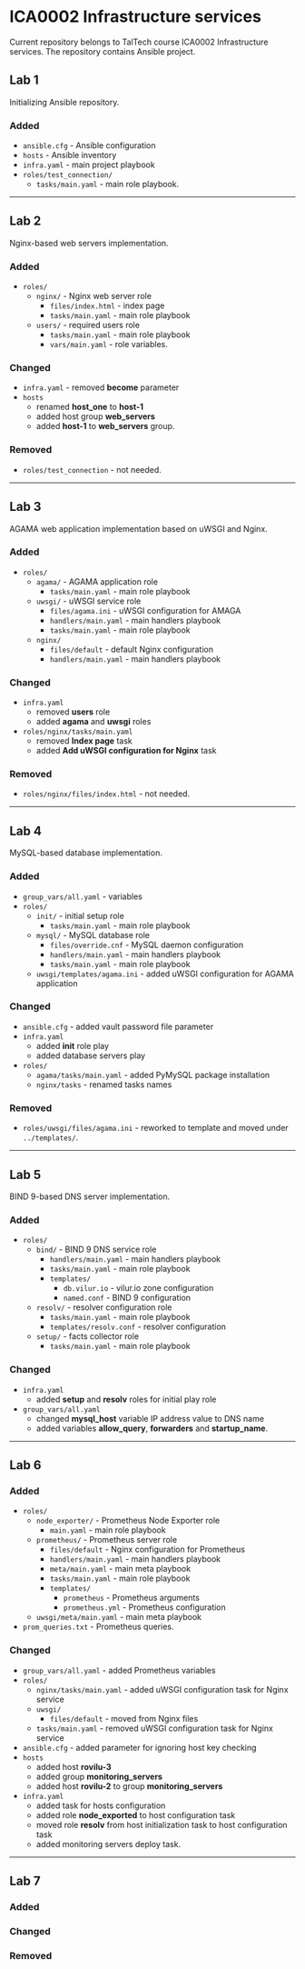 # ICA0002 Infrastructure services
Current repository belongs to TalTech course ICA0002 Infrastructure services. The repository contains Ansible project.

## Lab 1
Initializing Ansible repository.

### Added
- `ansible.cfg` - Ansible configuration
- `hosts` - Ansible inventory
- `infra.yaml` - main project playbook
- `roles/test_connection/`
  - `tasks/main.yaml` - main role playbook.

---

## Lab 2
Nginx-based web servers implementation.

### Added
- `roles/`
  - `nginx/` - Nginx web server role
    - `files/index.html` - index page
    - `tasks/main.yaml` - main role playbook
  - `users/` - required users role
    - `tasks/main.yaml` - main role playbook
    - `vars/main.yaml` - role variables.

### Changed
- `infra.yaml` - removed **become** parameter
- `hosts`
  - renamed **host_one** to **host-1**
  - added host group **web_servers**
  - added **host-1** to **web_servers** group.

### Removed
- `roles/test_connection` - not needed.

---

## Lab 3
AGAMA web application implementation based on uWSGI and Nginx.

### Added
- `roles/`
  - `agama/` - AGAMA application role
    - `tasks/main.yaml` - main role playbook
  - `uwsgi/` - uWSGI service role
    - `files/agama.ini` - uWSGI configuration for AMAGA
    - `handlers/main.yaml` - main handlers playbook
    - `tasks/main.yaml` - main role playbook
  - `nginx/`
    - `files/default` - default Nginx configuration
    - `handlers/main.yaml` - main handlers playbook

### Changed
 - `infra.yaml`
   - removed **users** role
   - added **agama** and **uwsgi** roles
 - `roles/nginx/tasks/main.yaml`
   - removed **Index page** task
   - added **Add uWSGI configuration for Nginx** task

### Removed
- `roles/nginx/files/index.html` - not needed.

---

## Lab 4
MySQL-based database implementation.

### Added
- `group_vars/all.yaml` - variables
- `roles/`
  - `init/` - initial setup role
    - `tasks/main.yaml` - main role playbook
  - `mysql/` - MySQL database role
    - `files/override.cnf` - MySQL daemon configuration
    - `handlers/main.yaml` - main handlers playbook
    - `tasks/main.yaml` - main role playbook
  - `uwsgi/templates/agama.ini` - added uWSGI configuration for AGAMA application

### Changed
- `ansible.cfg` - added vault password file parameter
- `infra.yaml`
  - added **init** role play
  - added database servers play
- `roles/`
  - `agama/tasks/main.yaml` - added PyMySQL package installation
  - `nginx/tasks` - renamed tasks names

### Removed
- `roles/uwsgi/files/agama.ini` - reworked to template and moved under `../templates/`.

---

## Lab 5
BIND 9-based DNS server implementation.

### Added
- `roles/`
  - `bind/` - BIND 9 DNS service role
    - `handlers/main.yaml` - main handlers playbook
    - `tasks/main.yaml` - main role playbook
    - `templates/`
      - `db.vilur.io` - vilur.io zone configuration
      - `named.conf` - BIND 9 configuration
  - `resolv/` - resolver configuration role
    - `tasks/main.yaml` - main role playbook
    - `templates/resolv.conf` - resolver configuration
  - `setup/` - facts collector role
    - `tasks/main.yaml` - main role playbook

### Changed
- `infra.yaml`
  - added **setup** and **resolv** roles for initial play role
- `group_vars/all.yaml`
  - changed **mysql_host** variable IP address value to DNS name
  - added variables **allow_query**, **forwarders** and **startup_name**.

---

## Lab 6

### Added
- `roles/`
  - `node_exporter/` - Prometheus Node Exporter role
    - `main.yaml` - main role playbook
  - `prometheus/` - Prometheus server role
    - `files/default` - Nginx configuration for Prometheus
    - `handlers/main.yaml` - main handlers playbook
    - `meta/main.yaml` - main meta playbook
    - `tasks/main.yaml` - main role playbook
    - `templates/`
      - `prometheus` - Prometheus arguments
      - `prometheus.yml` - Prometheus configuration
  - `uwsgi/meta/main.yaml` - main meta playbook
- `prom_queries.txt` - Prometheus queries.

### Changed
- `group_vars/all.yaml` - added Prometheus variables
- `roles/`
  - `nginx/tasks/main.yaml` - added uWSGI configuration task for Nginx service
  - `uwsgi/`
    - `files/default` - moved from Nginx files
  - `tasks/main.yaml` - removed uWSGI configuration task for Nginx service
- `ansible.cfg` - added parameter for ignoring host key checking
- `hosts`
  - added host **rovilu-3**
  - added group **monitoring_servers**
  - added host **rovilu-2** to group **monitoring_servers**
- `infra.yaml`
  - added task for hosts configuration
  - added role **node_exported** to host configuration task
  - moved role **resolv** from host initialization task to host configuration task
  - added monitoring servers deploy task.

---

## Lab 7

### Added

### Changed

### Removed
